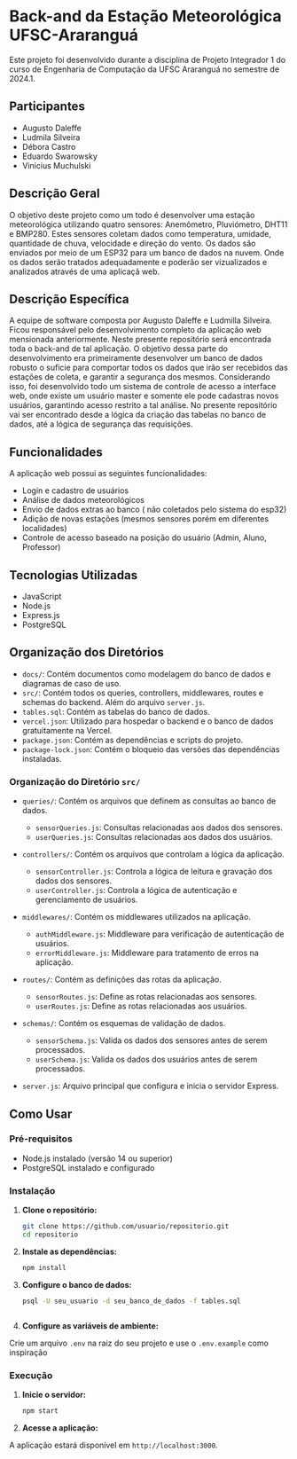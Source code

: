 # Back-and da Estação Meteorológica UFSC-Araranguá

Este projeto foi desenvolvido durante a disciplina de Projeto Integrador 1 do curso de Engenharia de Computação da UFSC Araranguá no semestre de 2024.1. 

## Participantes

- Augusto Daleffe
- Ludmila Silveira
- Débora Castro
- Eduardo Swarowsky
- Vinicius Muchulski

## Descrição Geral

O objetivo deste projeto como um todo é desenvolver uma estação meteorológica utilizando quatro sensores: Anemômetro, Pluviómetro, DHT11 e BMP280. Estes sensores coletam dados como temperatura, umidade, quantidade de chuva, velocidade e direção do vento. Os dados são enviados por meio de um ESP32 para um banco de dados na nuvem. Onde os dados serão tratados adequadamente e poderão ser vizualizados e analizados através de uma aplicaçã web.

## Descrição Específica

A equipe de software composta por Augusto Daleffe e Ludmilla Silveira. Ficou responsável pelo desenvolvimento completo da aplicação web mensionada anteriormente. Neste presente repositório será encontrada toda o back-and de tal aplicação.
O objetivo dessa parte do desenvolvimento era primeiramente desenvolver um banco de dados robusto o suficie para comportar todos os dados que irão ser recebidos das estações de coleta, e garantir a segurança dos mesmos. 
Considerando isso, foi desenvolvido todo um sistema de controle de acesso a interface web, onde existe um usuário master e somente ele pode cadastras novos usuários, garantindo acesso restrito a tal análise.
No presente repositório vai ser encontrado desde a lógica da criação das tabelas no banco de dados, até a lógica de segurança das requisições. 

## Funcionalidades

A aplicação web possui as seguintes funcionalidades:

- Login e cadastro de usuários
- Análise de dados meteorológicos
- Envio de dados extras ao banco ( não coletados pelo sistema do esp32)
- Adição de novas estações (mesmos sensores porém em diferentes localidades)
- Controle de acesso baseado na posição do usuário (Admin, Aluno, Professor)

## Tecnologias Utilizadas

- JavaScript
- Node.js
- Express.js
- PostgreSQL

## Organização dos Diretórios

- `docs/`: Contém documentos como modelagem do banco de dados e diagramas de caso de uso.
- `src/`: Contém todos os queries, controllers, middlewares, routes e schemas do backend. Além do arquivo `server.js`.
- `tables.sql`: Contém as tabelas do banco de dados.
- `vercel.json`: Utilizado para hospedar o backend e o banco de dados gratuitamente na Vercel.
- `package.json`: Contém as dependências e scripts do projeto.
- `package-lock.json`: Contém o bloqueio das versões das dependências instaladas.

### Organização do Diretório `src/`

- `queries/`: Contém os arquivos que definem as consultas ao banco de dados.
  - `sensorQueries.js`: Consultas relacionadas aos dados dos sensores.
  - `userQueries.js`: Consultas relacionadas aos dados dos usuários.
  
- `controllers/`: Contém os arquivos que controlam a lógica da aplicação.
  - `sensorController.js`: Controla a lógica de leitura e gravação dos dados dos sensores.
  - `userController.js`: Controla a lógica de autenticação e gerenciamento de usuários.
  
- `middlewares/`: Contém os middlewares utilizados na aplicação.
  - `authMiddleware.js`: Middleware para verificação de autenticação de usuários.
  - `errorMiddleware.js`: Middleware para tratamento de erros na aplicação.
  
- `routes/`: Contém as definições das rotas da aplicação.
  - `sensorRoutes.js`: Define as rotas relacionadas aos sensores.
  - `userRoutes.js`: Define as rotas relacionadas aos usuários.
  
- `schemas/`: Contém os esquemas de validação de dados.
  - `sensorSchema.js`: Valida os dados dos sensores antes de serem processados.
  - `userSchema.js`: Valida os dados dos usuários antes de serem processados.
  
- `server.js`: Arquivo principal que configura e inicia o servidor Express.

## Como Usar

### Pré-requisitos

- Node.js instalado (versão 14 ou superior)
- PostgreSQL instalado e configurado

### Instalação

1. **Clone o repositório:**
   
   ```bash
   git clone https://github.com/usuario/repositorio.git
   cd repositorio

2. **Instale as dependências:**

   ```bash
   npm install

3. **Configure o banco de dados:**



   ```bash
   psql -U seu_usuario -d seu_banco_de_dados -f tables.sql
   


4. **Configure as variáveis de ambiente:**

Crie um arquivo `.env` na raiz do seu projeto e use o `.env.example` como inspiração

### Execução

1. **Inicie o servidor:**

   ```bash
   npm start

2. **Acesse a  aplicação:**

A aplicação estará disponível em `http://localhost:3000`.


